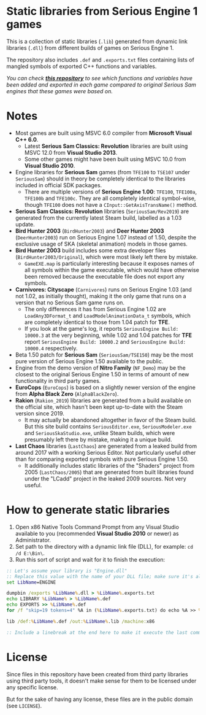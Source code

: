 # Static libraries from Serious Engine 1 games

This is a collection of static libraries (`.lib`) generated from dynamic link libraries (`.dll`) from different builds of games on Serious Engine 1.

The repository also includes `.def` and `.exports.txt` files containing lists of mangled symbols of exported C++ functions and variables.

*You can check [**this repository**](https://github.com/DreamyCecil/SE1-LibrarySymbolDifferences) to see which functions and variables have been added and exported in each game compared to original Serious Sam engines that these games were based on.*

# Notes

- Most games are built using MSVC 6.0 compiler from **Microsoft Visual C++ 6.0**.
  - Latest **Serious Sam Classics: Revolution** libraries are built using MSVC 12.0 from **Visual Studio 2013**.
  - Some other games might have been built using MSVC 10.0 from **Visual Studio 2010**.
- Engine libraries for **Serious Sam** games (from `TFE100` to `TSE107` under `SeriousSam`) should in theory be completely identical to the libraries included in official SDK packages.
  - There are multiple versions of **Serious Engine 1.00**: `TFE100`, `TFE100a`, `TFE100b` and `TFE100c`. They are all completely identical symbol-wise, though `TFE100` does not have a `CInput::GetAxisTransName()` method.
- **Serious Sam Classics: Revolution** libraries (`SeriousSam/Rev2019`) are generated from the currently latest Steam build, labelled as a 1.03 update.
- **Bird Hunter 2003** (`BirdHunter2003`) and **Deer Hunter 2003** (`DeerHunter2003`) run on Serious Engine 1.07 instead of 1.50, despite the exclusive usage of SKA (skeletal animation) models in those games.
- **Bird Hunter 2003** build includes some extra developer files (`BirdHunter2003/Original`), which were most likely left there by mistake.
  - `GameEXE.map` is particularly interesting because it exposes names of all symbols within the game executable, which would have otherwise been removed because the executable file does not export any symbols.
- **Carnivores: Cityscape** (`Carnivores`) runs on Serious Engine 1.03 (and not 1.02, as initially thought), making it the only game that runs on a version that no Serious Sam game runs on.
  - The only differences it has from Serious Engine 1.02 are `LoadAny3DFormat_t` and `LoadModelAnimationData_t` symbols, which are completely identical to those from 1.04 patch for **TFE**.
  - If you look at the game's log, it reports `SeriousEngine Build: 10000.3` at the very beginning, while 1.02 and 1.04 patches for **TFE** report `SeriousEngine Build: 10000.2` and `SeriousEngine Build: 10000.4` respectively.
- Beta 1.50 patch for **Serious Sam** (`SeriousSam/TSE150`) may be the most pure version of Serious Engine 1.50 available to the public.
- Engine from the demo version of **Nitro Family** (`NF_Demo`) may be the closest to the original Serious Engine 1.50 in terms of amount of new functionality in third party games.
- **EuroCops** (`EuroCops`) is based on a slightly newer version of the engine from **Alpha Black Zero** (`AlphaBlackZero`).
- **Rakion** (`Rakion_2019`) libraries are generated from a build available on the official site, which hasn't been kept up-to-date with the Steam version since 2019.
  - It may actually be abandoned altogether in favor of the Steam build. But this site build contains `SeriousEditor.exe`, `SeriousModeler.exe` and `SeriousSkaStudio.exe`, unlike Steam builds, which were presumably left there by mistake, making it a unique build.
- **Last Chaos** libraries (`LastChaos`) are generated from a leaked build from around 2017 with a working Serious Editor. Not particularly useful other than for comparing exported symbols with pure Serious Engine 1.50.
  - It additionally includes static libraries of the "Shaders" project from 2005 (`LastChaos/2005`) that are generated from built libraries found under the "LCadd" project in the leaked 2009 sources. Not very useful.

# How to generate static libraries

1. Open x86 Native Tools Command Prompt from any Visual Studio available to you (recommended **Visual Studio 2010** or newer) as Administrator.
2. Set path to the directory with a dynamic link file (DLL), for example: `cd /d E:\Bin\`.
3. Run this sort of script and wait for it to finish the execution:
```bat
:: Let's assume your library is "Engine.dll"
:: Replace this value with the name of your DLL file; make sure it's all capitalized
set LibName=ENGINE

dumpbin /exports %LibName%.dll > %LibName%.exports.txt
echo LIBRARY %LibName% > %LibName%.def
echo EXPORTS >> %LibName%.def
for /f "skip=19 tokens=4" %A in (%LibName%.exports.txt) do echo %A >> %LibName%.def

lib /def:%LibName%.def /out:%LibName%.lib /machine:x86

:: Include a linebreak at the end here to make it execute the last command as well upon pasting the whole script
```

# License

Since files in this repository have been created from third party libraries using third party tools, it doesn't make sense for them to be licensed under any specific license.

But for the sake of having any license, these files are in the public domain (see `LICENSE`).
